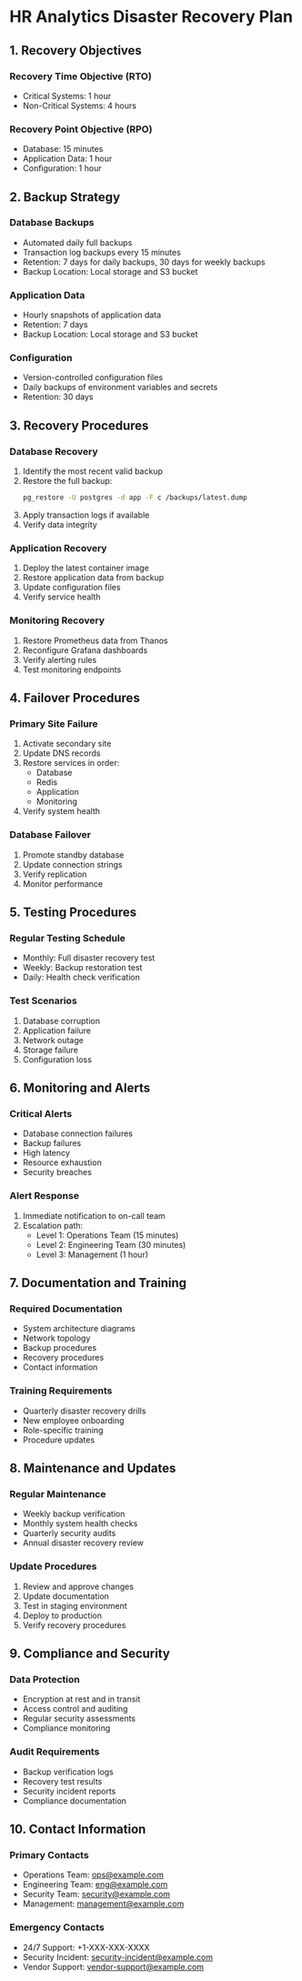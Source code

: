 # HR Analytics Disaster Recovery Plan

## 1. Recovery Objectives

### Recovery Time Objective (RTO)
- Critical Systems: 1 hour
- Non-Critical Systems: 4 hours

### Recovery Point Objective (RPO)
- Database: 15 minutes
- Application Data: 1 hour
- Configuration: 1 hour

## 2. Backup Strategy

### Database Backups
- Automated daily full backups
- Transaction log backups every 15 minutes
- Retention: 7 days for daily backups, 30 days for weekly backups
- Backup Location: Local storage and S3 bucket

### Application Data
- Hourly snapshots of application data
- Retention: 7 days
- Backup Location: Local storage and S3 bucket

### Configuration
- Version-controlled configuration files
- Daily backups of environment variables and secrets
- Retention: 30 days

## 3. Recovery Procedures

### Database Recovery
1. Identify the most recent valid backup
2. Restore the full backup:
   ```bash
   pg_restore -U postgres -d app -F c /backups/latest.dump
   ```
3. Apply transaction logs if available
4. Verify data integrity

### Application Recovery
1. Deploy the latest container image
2. Restore application data from backup
3. Update configuration files
4. Verify service health

### Monitoring Recovery
1. Restore Prometheus data from Thanos
2. Reconfigure Grafana dashboards
3. Verify alerting rules
4. Test monitoring endpoints

## 4. Failover Procedures

### Primary Site Failure
1. Activate secondary site
2. Update DNS records
3. Restore services in order:
   - Database
   - Redis
   - Application
   - Monitoring
4. Verify system health

### Database Failover
1. Promote standby database
2. Update connection strings
3. Verify replication
4. Monitor performance

## 5. Testing Procedures

### Regular Testing Schedule
- Monthly: Full disaster recovery test
- Weekly: Backup restoration test
- Daily: Health check verification

### Test Scenarios
1. Database corruption
2. Application failure
3. Network outage
4. Storage failure
5. Configuration loss

## 6. Monitoring and Alerts

### Critical Alerts
- Database connection failures
- Backup failures
- High latency
- Resource exhaustion
- Security breaches

### Alert Response
1. Immediate notification to on-call team
2. Escalation path:
   - Level 1: Operations Team (15 minutes)
   - Level 2: Engineering Team (30 minutes)
   - Level 3: Management (1 hour)

## 7. Documentation and Training

### Required Documentation
- System architecture diagrams
- Network topology
- Backup procedures
- Recovery procedures
- Contact information

### Training Requirements
- Quarterly disaster recovery drills
- New employee onboarding
- Role-specific training
- Procedure updates

## 8. Maintenance and Updates

### Regular Maintenance
- Weekly backup verification
- Monthly system health checks
- Quarterly security audits
- Annual disaster recovery review

### Update Procedures
1. Review and approve changes
2. Update documentation
3. Test in staging environment
4. Deploy to production
5. Verify recovery procedures

## 9. Compliance and Security

### Data Protection
- Encryption at rest and in transit
- Access control and auditing
- Regular security assessments
- Compliance monitoring

### Audit Requirements
- Backup verification logs
- Recovery test results
- Security incident reports
- Compliance documentation

## 10. Contact Information

### Primary Contacts
- Operations Team: ops@example.com
- Engineering Team: eng@example.com
- Security Team: security@example.com
- Management: management@example.com

### Emergency Contacts
- 24/7 Support: +1-XXX-XXX-XXXX
- Security Incident: security-incident@example.com
- Vendor Support: vendor-support@example.com 